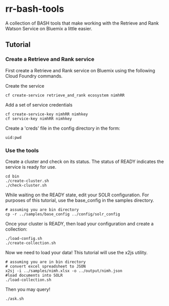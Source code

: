 # rr-bash-tools

A collection of BASH tools that make working with the Retrieve and Rank Watson Service on Bluemix a little easier.

## Tutorial


### Create a Retrieve and Rank service
First create a Retrieve and Rank service on Bluemix using the following Cloud Foundry commands.

Create the service
```
cf create-service retrieve_and_rank ecosystem nimhRR
```

Add a set of service credentials
```
cf create-service-key nimhRR nimhkey
cf service-key nimhRR nimhkey
```

Create a 'creds' file in the config directory in the form:

```
uid:pwd
```

### Use the tools

Create a cluster and check on its status. The status of READY indicates the service is ready for use.

```
cd bin
./create-cluster.sh
./check-cluster.sh
```

While waiting on the READY state, edit your SOLR configuration. For purposes of this tutorial, use the base_config in the samples directory.

```
# assuming you are bin directory
cp -r ../samples/base_config ../config/solr_config
```

Once your cluster is READY, then load your configuration and create a collection:
```
./load-config.sh
./create-collection.sh
```

Now we need to load your data! This tutorial will use the x2js utility.

```
# assuming you are in bin directory
# convert excel spreadsheet to JSON
x2sj -i ../samples/nimh.xlsx -o ../output/nimh.json
#load documents into SOLR
./load-collection.sh
```

Then you may query!

```
./ask.sh
```

